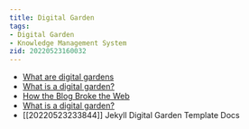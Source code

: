 ```yaml
---
title: Digital Garden
tags:
- Digital Garden
- Knowledge Management System
zid: 20220523160032
---
```


- [What are digital gardens](https://cagrimmett.com/notes/2020/11/08/what-are-digital-gardens/)
- [What is a digital garden?](https://www.thunknotes.com/blog/what-is-a-digital-garden)
- [How the Blog Broke the Web](https://stackingthebricks.com/how-blogs-broke-the-web/)
- [What is a digital garden?](https://www.jenkens.dev/blog/digital-garden/)
- [[20220523233844]] Jekyll Digital Garden Template Docs

